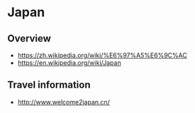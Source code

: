 # Japan


## Overview 

- https://zh.wikipedia.org/wiki/%E6%97%A5%E6%9C%AC
- https://en.wikipedia.org/wiki/Japan


## Travel information

- http://www.welcome2japan.cn/
